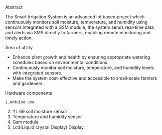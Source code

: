Abstract

The Smart Irrigation System is an advanced iot based project which continuously monitors soil moisture, temperature, and humidity using sensors.Integrated with a GSM module, the system sends real-time data and alerts via SMS directly to farmers, enabling remote monitoring and timely action.

Area of utility

* Enhance plant growth and health by ensuring appropriate watering schedules based on environmental conditions. 
* Continuously monitor soil moisture, temperature, and humidity levels with integrated sensors.
* Make the system cost-effective and accessible to small-scale farmers and gardeners.

Hardware components

    1.Arduino uno 
2. YL 69 soil moisture sensor
3. Temperature and humidity sensor
4. Gsm module 
5. Lcd(Liquid crystal Display) Display
